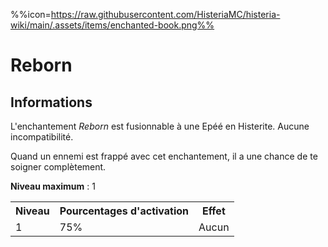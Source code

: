 %%icon=https://raw.githubusercontent.com/HisteriaMC/histeria-wiki/main/.assets/items/enchanted-book.png%%
# Reborn

## Informations
L'enchantement *Reborn* est fusionnable à une Epéé en Histerite. Aucune incompatibilité.

Quand un ennemi est frappé avec cet enchantement, il a une chance de te soigner complètement.  

**Niveau maximum** : 1  

<table>
  <tr>
    <th>Niveau</th>
    <th>Pourcentages d'activation</th>
    <th>Effet</th>
  </tr>
  <tr>
    <td>1</td>
    <td>75%</td>
    <td>Aucun</td>
  </tr>
  </table>